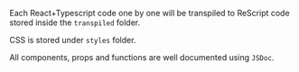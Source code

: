 Each React+Typescript code one by one will be transpiled to ReScript code stored inside the `transpiled` folder.

CSS is stored under `styles` folder.

All components, props and functions are well documented using `JSDoc`.

